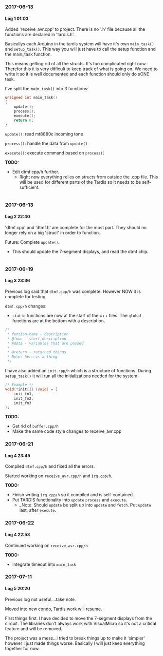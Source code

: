 ### 2017-06-13
#### Log 1 01:03
Added 'receive_avr.cpp' to project. There is no '.h' file because all the
functions are declared in 'tardis.h'. 

Basicallys each Arduino in the tardis system will have it's own `main_task()` 
and `setup_task()`. This way you will just have to call the setup function and 
the main_task function.

This means getting rid of all the structs. It's too complicated right now.
Therefor this it is very difficult to keep track of what is going on. 
We need to write it so it is well documented and each function should only do
sONE task.

I've split the `main_task()` into 3 functions:

```C
unsigned int main_task()
{
	update();
	process();
	execute();
	return 0;
}
```

`update()`: read mt8880c incoming tone

`process()`: handle the data from `update()`

`execute()`: execute command based on `process()`

**TODO:** 
- Edit dtmf.cpp/h further. 
  - Right now everything relies on structs from outside the .cpp file.
    This will be used for different parts of the Tardis so it needs to 
    be self-sufficient. 
#

### 2017-06-13
#### Log 2 22:40
'dtmf.cpp' and 'dtmf.h' are complete for the most part. They should no longer rely on a big 'struct' 
in order to function.

Future: Complete `update()`. 
- This should update the 7-segment displays, and read the dtmf chip.

#

### 2017-06-19
#### Log 3 23:36
Previous log said that `dtmf.cpp/h` was complete. However NOW it is complete
for testing.

`dtmf.cpp/h` changes:
- `static` functions are now at the start of the c++ files. The
`global` functions are at the bottom with a description. 

```C
/*
 * funtion-name - description
 * @func - short description
 * @data - variables that are passed
 *
 * @return - returned things
 * Note: here is a thing
 */
```

I have also added an `init.cpp/h` which is a structure of functions.
During `setup_task()` it will run all the initializations needed for 
the system. 

```C
/* Example */
void(*init[]) (void) = {
    init_fn1,
    init_fn2,
    init_fn3
};
```

**TODO:** 
- Get rid of `buffer.cpp/h`
- Make the same code style changes to receive_avr.cpp

### 2017-06-21
#### Log 4 23:45
Compiled `dtmf.cpp/h` and fixed all the errors. 

Started working on `receive_avr.cpp/h` and `irq.cpp/h`.

**TODO:**
- Finish writing `irq.cpp/h` so it compiled and is self-contained.
- Put TARDIS functionality into `update` `process` and `execute`.
  - _Note: Should `update` be split up into `update` and `fetch`. Put 
  `update` last, after `execute`.

### 2017-06-22
#### Log 4 22:53
Continued working on `receive_avr.cpp/h`

**TODO:**
- Integrate timeout into `main_task`

### 2017-07-11
#### Log 5 20:20
Previous log not useful....take note.

Moved into new condo, Tardis work will resume.

First things first. I have decided to move the 7-segment displays from the circuit.
The libraries don't always work with VisualMicro so it's not a critical feature and 
will be removed.

The project was a mess...I tried to break things up to make it 'simpler' however
I just made things worse. Basically I will just keep everything together for now.